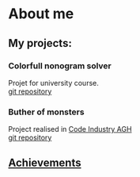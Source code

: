 # About me
## My projects:
### Colorfull nonogram solver
Projet for university course.  
[git repository](https://github.com/AGH-Narzedzia-Informatyczne-2023-2024/nonogram-solver-backend)  

### Buther of monsters
Project realised in [Code Industry AGH](https://github.com/AGH-Code-Industry)  
[git repository](https://github.com/AGH-Code-Industry/butcher-of-monsters-monster)  

## [Achievements](https://jflamer.github.io/achievements)
